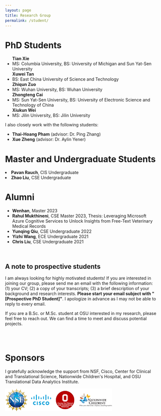 ```yaml
---
layout: page
title: Research Group
permalink: /student/
---
```


<h1>PhD Students</h1>
<ul>
<b>Tian Xie</b>
<li>MS: Columbia University, BS: University of Michigan and Sun Yat-Sen University </li>
<b>Xuwei Tan</b>
<li>BS: East China University of Science and Technology</li>
<b>Zhiqun Zuo</b>
<li>MS: Wuhan University, BS: Wuhan University</li>
<b> Zhongteng Cai</b>
<li>MS: Sun Yat-Sen University, BS: University of Electronic Science and Technology of China</li>
<b> Xiukun Wei</b>
<li>MS: Jilin University, BS: Jilin University </li>

</ul>
I also closely work with the following students:
<ul>
    <li> <b>Thai-Hoang Pham</b> (advisor: Dr. Ping Zhang)</li>
 <li><b>Xue Zheng</b> (advisor: Dr. Aylin Yener) </li>

</ul>
<h1>Master and Undergraduate Students</h1>
<li> <b>Pavan Rauch</b>, CIS Undergraduate</li>
<li> <b>Zhao Liu</b>, CSE Undergraduate</li>



<h1>Alumni</h1>
<ul>
<li> <b>Wenhan</b>, Master 2023</li>
 <li> <b>Rahul Mukthineni</b>, CSE Master 2023, Thesis: Leveraging Microsoft Azure Cognitive Services to Unlock Insights from Free-Text Veterinary Medical Records</li>
 <li><b>Yunqing Qiu</b>, CSE Undergraduate 2022</li>
  <li><b>Yizhi Wang</b>, ECE Undergraduate 2021</li>
  <li><b>Chris Liu</b>, CSE Undergraduate 2021</li>
</ul>

<!--
<p style="float: left; font-size: 12pt; text-align: center; width: 20%; margin-right: 10%; margin-bottom: 1em;"><img src="/images/you.jpeg" style="width: 100%">Your name can be here </p>

<p style="float: left; font-size: 12pt; text-align: center; width: 20%; margin-right: 10%; margin-bottom: 1em;"><img src="/images/you.jpeg" style="width: 100%">Your name can be here</p>

<p style="clear: both;">
-->

<br>
<h2>A note to prospective students</h2>

<p> I am always looking for highly motivated students! If you are interested in joining our group, please send me an email with the following information: (1) your CV; (2) a copy of your transcripts; (3) a brief description of your background and research interests. <b>Please start your email subject with "[Prospective PhD Student]"</b>. I apologize in advance as I may not be able to reply to every email.</p> 

<p> If you are a B.Sc. or M.Sc. student at OSU interested in my research, please feel free to reach out. We can find a time to meet and discuss potential projects.</p>

<br>

<!--
<h1>Group Photo</h1>

<p style="display: block;  font-size: 11pt; text-align: center; width: 70%; margin-right: auto; margin-bottom: auto;"><img src="/images/group1.jpeg" style="width: 100%" align=center>Group Gathering, September 2022 </p>

-->

<br>
<h1>Sponsors</h1>

I gratefully acknowledge the support from NSF, Cisco, Center for Clinical and Translational Science, Nationwide Children's Hospital, and OSU Translational Data Analytics Institute.

<img style='width: 70%; max-height: 15%' src="/images/sponsor.png" />
